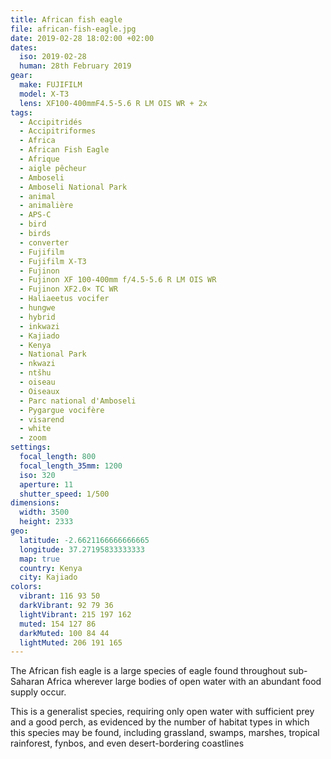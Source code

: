 ```yaml
---
title: African fish eagle
file: african-fish-eagle.jpg
date: 2019-02-28 18:02:00 +02:00
dates:
  iso: 2019-02-28
  human: 28th February 2019
gear:
  make: FUJIFILM
  model: X-T3
  lens: XF100-400mmF4.5-5.6 R LM OIS WR + 2x
tags:
  - Accipitridés
  - Accipitriformes
  - Africa
  - African Fish Eagle
  - Afrique
  - aigle pêcheur
  - Amboseli
  - Amboseli National Park
  - animal
  - animalière
  - APS-C
  - bird
  - birds
  - converter
  - Fujifilm
  - Fujifilm X-T3
  - Fujinon
  - Fujinon XF 100-400mm f/4.5-5.6 R LM OIS WR
  - Fujinon XF2.0× TC WR
  - Haliaeetus vocifer
  - hungwe
  - hybrid
  - inkwazi
  - Kajiado
  - Kenya
  - National Park
  - nkwazi
  - ntšhu
  - oiseau
  - Oiseaux
  - Parc national d'Amboseli
  - Pygargue vocifère
  - visarend
  - white
  - zoom
settings:
  focal_length: 800
  focal_length_35mm: 1200
  iso: 320
  aperture: 11
  shutter_speed: 1/500
dimensions:
  width: 3500
  height: 2333
geo:
  latitude: -2.6621166666666665
  longitude: 37.27195833333333
  map: true
  country: Kenya
  city: Kajiado
colors:
  vibrant: 116 93 50
  darkVibrant: 92 79 36
  lightVibrant: 215 197 162
  muted: 154 127 86
  darkMuted: 100 84 44
  lightMuted: 206 191 165
---
```


The African fish eagle is a large species of eagle found throughout sub-Saharan Africa wherever large bodies of open water with an abundant food supply occur.

This is a generalist species, requiring only open water with sufficient prey and a good perch, as evidenced by the number of habitat types in which this species may be found, including grassland, swamps, marshes, tropical rainforest, fynbos, and even desert-bordering coastlines
